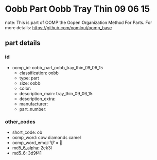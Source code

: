 # Oobb Part Oobb Tray Thin 09 06 15  

note: This is part of OOMP the Oopen Organization Method For Parts. For more details: https://github.com/oomlout/oomp_base

##  part details





### id
* oomp_id: oobb_part_oobb_tray_thin_09_06_15
  * classification: oobb
  * type: part
  * size: oobb
  * color: 
  * description_main: tray_thin_09_06_15
  * description_extra: 
  * manufacturer: 
  * part_number: 

### other_codes
* short_code: ob
* oomp_word: cow diamonds camel
* oomp_word_emoji :cow: :diamonds: :camel:
* md5_6_alpha: 2ek3l
* md5_6: 3d9f41